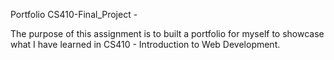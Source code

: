  Portfolio
CS410-Final_Project -

The purpose of this assignment is to built a portfolio for myself to showcase
what I have learned in CS410 - Introduction to Web Development.
